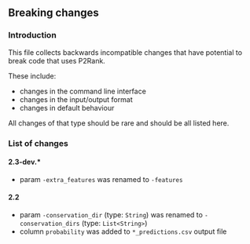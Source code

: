 
## Breaking changes

### Introduction

This file collects backwards incompatible changes that have potential to break code that uses P2Rank.

These include:

* changes in the command line interface 
* changes in the input/output format
* changes in default behaviour

All changes of that type should be rare and should be all listed here.

### List of changes

#### 2.3-dev.*

* param `-extra_features` was renamed to `-features` 

#### 2.2

* param `-conservation_dir` (type: `String`) was renamed to `-conservation_dirs` (type: `List<String>`)
* column `probability` was added to `*_predictions.csv` output file
